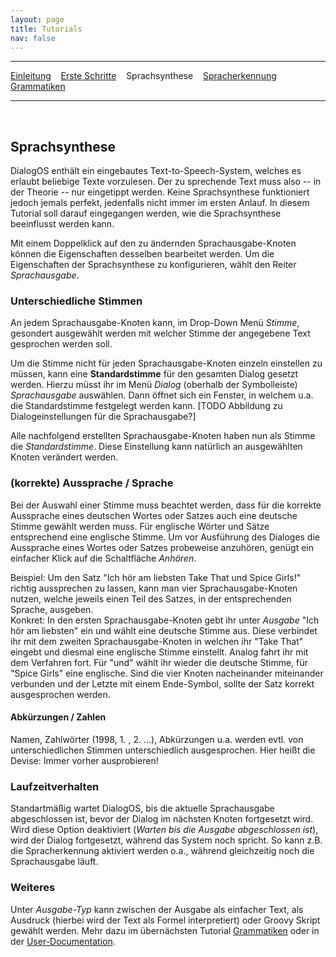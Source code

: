 ```yaml
---
layout: page
title: Tutorials
nav: false
---
```


---
[Einleitung](/tutorials.html) &nbsp;&nbsp; [Erste Schritte](ersteschritte.html) &nbsp;&nbsp; Sprachsynthese &nbsp;&nbsp; [Spracherkennung](spracherkennung.html) &nbsp;&nbsp; [Grammatiken](grammatiken.html) &nbsp;&nbsp;

---
&nbsp;
## Sprachsynthese

DialogOS enthält ein eingebautes Text-to-Speech-System, welches es erlaubt beliebige Texte vorzulesen. Der zu sprechende Text muss also -- in der Theorie -- nur eingetippt werden. Keine Sprachsynthese funktioniert jedoch jemals perfekt, jedenfalls nicht immer im ersten Anlauf. In diesem Tutorial soll darauf eingegangen werden, wie die Sprachsynthese beeinflusst werden kann.

Mit einem Doppelklick auf den zu ändernden Sprachausgabe-Knoten können die Eigenschaften desselben bearbeitet werden. 
Um die Eigenschaften der Sprachsynthese zu konfigurieren, wählt den Reiter *Sprachausgabe*.

### Unterschiedliche Stimmen
An jedem Sprachausgabe-Knoten kann, im Drop-Down Menü *Stimme*, gesondert ausgewählt werden mit welcher Stimme der angegebene Text gesprochen werden soll. 

Um die Stimme nicht für jeden Sprachausgabe-Knoten einzeln einstellen zu müssen, kann eine **Standardstimme** für den gesamten Dialog gesetzt werden. 
Hierzu müsst ihr im Menü *Dialog* (oberhalb der Symbolleiste)  *Sprachausgabe* auswählen. Dann öffnet sich ein Fenster, in welchem u.a. die Standardstimme 
festgelegt werden kann. 
[TODO Abbildung zu Dialogeinstellungen für die Sprachausgabe?]
 
Alle nachfolgend erstellten Sprachausgabe-Knoten haben nun als Stimme die *Standardstimme*. Diese Einstellung kann natürlich an ausgewählten 
Knoten verändert werden.

### (korrekte) Aussprache / Sprache
Bei der Auswahl einer Stimme muss beachtet werden, dass für die korrekte Aussprache eines deutschen Wortes oder Satzes auch eine deutsche Stimme gewählt werden muss. Für englische Wörter und Sätze entsprechend eine englische Stimme. Um vor Ausführung des Dialoges die Aussprache eines Wortes oder Satzes probeweise anzuhören, genügt ein einfacher Klick auf die Schaltfläche *Anhören*.

Beispiel: Um den Satz "Ich hör am liebsten Take That und Spice Girls!" richtig aussprechen zu lassen, kann man vier Sprachausgabe-Knoten nutzen, welche jeweils einen Teil des Satzes, in der entsprechenden Sprache, ausgeben.  
Konkret: In den ersten Sprachausgabe-Knoten gebt ihr unter *Ausgabe* "Ich hör am liebsten" ein und wählt eine deutsche Stimme aus. Diese verbindet ihr mit dem zweiten Sprachausgabe-Knoten in welchen ihr "Take That" eingebt und diesmal eine englische Stimme einstellt. Analog fahrt ihr mit dem Verfahren fort. Für "und" wählt ihr wieder die deutsche Stimme, für "Spice Girls" eine englische. Sind die vier Knoten nacheinander miteinander verbunden und der Letzte mit einem Ende-Symbol, sollte der Satz korrekt ausgesprochen werden.

#### Abkürzungen / Zahlen
Namen, Zahlwörter (1998, 1. , 2. ...), Abkürzungen u.a. werden evtl. von unterschiedlichen Stimmen unterschiedlich ausgesprochen. Hier heißt die Devise: Immer vorher ausprobieren!

### Laufzeitverhalten
Standartmäßig wartet DialogOS, bis die aktuelle Sprachausgabe abgeschlossen ist, bevor der Dialog im nächsten Knoten fortgesetzt wird. 
Wird diese Option deaktiviert (*Warten bis die Ausgabe abgeschlossen ist*), wird der Dialog fortgesetzt, während das System noch spricht. 
So kann z.B. die Spracherkennung aktiviert werden o.a., während gleichzeitig noch die Sprachausgabe läuft.

### Weiteres
Unter *Ausgabe-Typ* kann zwischen der Ausgabe als einfacher Text, als Ausdruck (hierbei wird der Text als Formel interpretiert) oder Groovy Skript gewählt werden. 
Mehr dazu im übernächsten Tutorial [Grammatiken](grammatiken.html) oder in der [User-Documentation](/userdocumentation.html).


